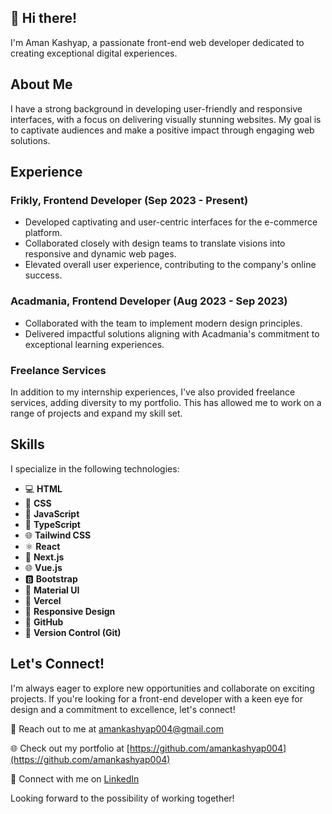## 👋 Hi there!

 I'm Aman Kashyap, a passionate front-end web developer dedicated to creating exceptional digital experiences.

## About Me

I have a strong background in developing user-friendly and responsive interfaces, with a focus on delivering visually stunning websites. My goal is to captivate audiences and make a positive impact through engaging web solutions.

## Experience

### Frikly, Frontend Developer (Sep 2023 - Present)

- Developed captivating and user-centric interfaces for the e-commerce platform.
- Collaborated closely with design teams to translate visions into responsive and dynamic web pages.
- Elevated overall user experience, contributing to the company's online success.

### Acadmania, Frontend Developer (Aug 2023 - Sep 2023)

- Collaborated with the team to implement modern design principles.
- Delivered impactful solutions aligning with Acadmania's commitment to exceptional learning experiences.


### Freelance Services

In addition to my internship experiences, I've also provided freelance services, adding diversity to my portfolio. This has allowed me to work on a range of projects and expand my skill set.

## Skills

I specialize in the following technologies:

- 💻 **HTML** 
- 🎨 **CSS** 
- 🚀 **JavaScript** 
- 🚀 **TypeScript** 
- 🌐 **Tailwind CSS** 
- ⚛️ **React** 
- 🔄 **Next.js** 
- 🌐 **Vue.js** 
- 🅱️ **Bootstrap** 
- 🔧 **Material UI** 
- 🚀 **Vercel**
- 📱 **Responsive Design** 
- 📁 **GitHub**
- 🧰 **Version Control (Git)**

## Let's Connect!

I'm always eager to explore new opportunities and collaborate on exciting projects. If you're looking for a front-end developer with a keen eye for design and a commitment to excellence, let's connect!

📧 Reach out to me at [amankashyap004@gmail.com](amankashyap004@gmail.com)

🌐 Check out my portfolio at [https://github.com/amankashyap004](https://github.com/amankashyap004)

🔗 Connect with me on [LinkedIn](https://www.linkedin.com/in/amankashyap004/)

Looking forward to the possibility of working together!
